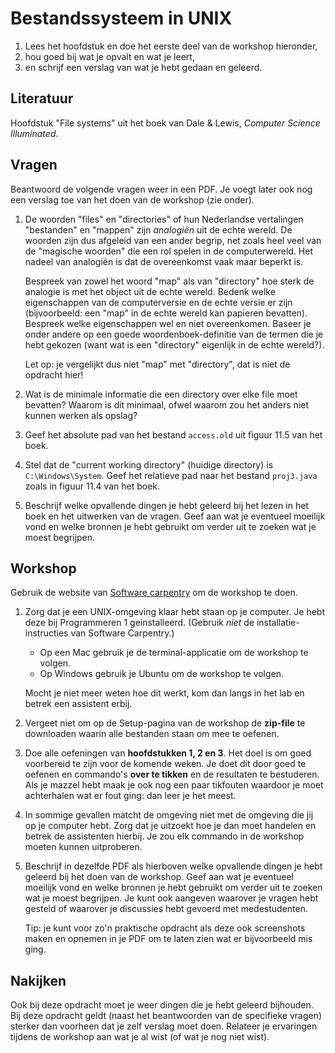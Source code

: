 # Bestandssysteem in UNIX

1. Lees het hoofdstuk en doe het eerste deel van de workshop hieronder,
2. hou goed bij wat je opvalt en wat je leert,
3. en schrijf een verslag van wat je hebt gedaan en geleerd.

## Literatuur

Hoofdstuk "File systems" uit het boek van Dale & Lewis, *Computer Science Illuminated*.

## Vragen

Beantwoord de volgende vragen weer in een PDF. Je voegt later ook nog een verslag toe van het doen van de workshop (zie onder).

1.  De woorden "files" en "directories" of hun Nederlandse vertalingen "bestanden" en "mappen" zijn *analogiën* uit de echte wereld. De woorden zijn dus afgeleid van een ander begrip, net zoals heel veel van de "magische woorden" die een rol spelen in de computerwereld. Het nadeel van analogiën is dat de overeenkomst vaak maar beperkt is.

    Bespreek van zowel het woord "map" als van "directory" hoe sterk de analogie is met het object uit de echte wereld. Bedenk welke eigenschappen van de computerversie en de echte versie er zijn (bijvoorbeeld: een "map" in de echte wereld kan papieren bevatten). Bespreek welke eigenschappen wel en niet overeenkomen. Baseer je onder andere op een goede woordenboek-definitie van de termen die je hebt gekozen (want wat is een "directory" eigenlijk in de echte wereld?).

    Let op: je vergelijkt dus niet "map" met "directory", dat is niet de opdracht hier!

2.  Wat is de minimale informatie die een directory over elke file moet bevatten? Waarom is dit minimaal, ofwel waarom zou het anders niet kunnen werken als opslag?

3.  Geef het absolute pad van het bestand `access.old` uit figuur 11.5 van het boek.

4.  Stel dat de "current working directory" (huidige directory) is `C:\Windows\System`. Geef het relatieve pad naar het bestand `proj3.java` zoals in figuur 11.4 van het boek.

5.  Beschrijf welke opvallende dingen je hebt geleerd bij het lezen in het boek en het uitwerken van de vragen. Geef aan wat je eventueel moeilijk vond en welke bronnen je hebt gebruikt om verder uit te zoeken wat je moest begrijpen.

## Workshop

Gebruik de website van [Software carpentry](https://swcarpentry.github.io/shell-novice/) om de workshop te doen.

1.  Zorg dat je een UNIX-omgeving klaar hebt staan op je computer. Je hebt deze bij Programmeren 1 geinstalleerd. (Gebruik *niet* de installatie-instructies van Software Carpentry.)

    - Op een Mac gebruik je de terminal-applicatie om de workshop te volgen.
    - Op Windows gebruik je Ubuntu om de workshop te volgen.

    Mocht je niet meer weten hoe dit werkt, kom dan langs in het lab en betrek een assistent erbij.

2.  Vergeet niet om op de Setup-pagina van de workshop de **zip-file** te downloaden waarin alle bestanden staan om mee te oefenen.

3.  Doe alle oefeningen van **hoofdstukken 1, 2 en 3**. Het doel is om goed voorbereid te zijn voor de komende weken. Je doet dit door goed te oefenen en commando's **over te tikken** en de resultaten te bestuderen. Als je mazzel hebt maak je ook nog een paar tikfouten waardoor je moet achterhalen wat er fout ging: dan leer je het meest.

4.  In sommige gevallen matcht de omgeving niet met de omgeving die jij op je computer hebt. Zorg dat je uitzoekt hoe je dan moet handelen en betrek de assistenten hierbij. Je zou elk commando in de workshop moeten kunnen uitproberen.

5.  Beschrijf in dezelfde PDF als hierboven welke opvallende dingen je hebt geleerd bij het doen van de workshop. Geef aan wat je eventueel moeilijk vond en welke bronnen je hebt gebruikt om verder uit te zoeken wat je moest begrijpen. Je kunt ook aangeven waarover je vragen hebt gesteld of waarover je discussies hebt gevoerd met medestudenten.

    Tip: je kunt voor zo'n praktische opdracht als deze ook screenshots maken en opnemen in je PDF om te laten zien wat er bijvoorbeeld mis ging.

## Nakijken

Ook bij deze opdracht moet je weer dingen die je hebt geleerd bijhouden. Bij deze opdracht geldt (naast het beantwoorden van de specifieke vragen) sterker dan voorheen dat je zelf verslag moet doen. Relateer je ervaringen tijdens de workshop aan wat je al wist (of wat je nog niet wist).

